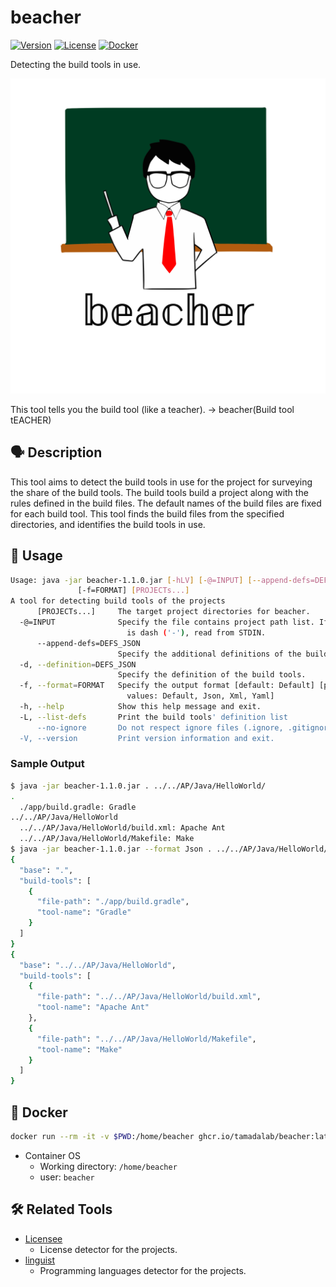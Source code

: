 # beacher

[![Version](https://img.shields.io/badge/Version-v1.1.0-green)](https://github.com/tamadalab/beacher/releases/tag/v0.5.0)
[![License](https://img.shields.io/badge/License-Apache2.0-green)](https://github.com/tamadalablab/beacher/blob/main/LICENSE)
[![Docker](https://img.shields.io/badge/Docker-v1.1.0-green?logo=docker)](https://github.com/tamadalab/beacher/pkgs/container/beacher/)

Detecting the build tools in use.

![beacher_logo](https://github.com/tamadalab/beacher/blob/main/images/logo.svg)

This tool tells you the build tool (like a teacher). -> beacher(Build tool tEACHER)

## :speaking_head: Description

This tool aims to detect the build tools in use for the project for surveying the share of the build tools.
The build tools build a project along with the rules defined in the build files.
The default names of the build files are fixed for each build tool.
This tool finds the build files from the specified directories, and identifies the build tools in use.

## :runner: Usage

```sh
Usage: java -jar beacher-1.1.0.jar [-hLV] [-@=INPUT] [--append-defs=DEFS_JSON] [-d=DEFS_JSON]
               [-f=FORMAT] [PROJECTs...]
A tool for detecting build tools of the projects
      [PROJECTs...]     The target project directories for beacher.
  -@=INPUT              Specify the file contains project path list. If INPUT
                          is dash ('-'), read from STDIN.
      --append-defs=DEFS_JSON
                        Specify the additional definitions of the build tools.
  -d, --definition=DEFS_JSON
                        Specify the definition of the build tools.
  -f, --format=FORMAT   Specify the output format [default: Default] [possible
                          values: Default, Json, Xml, Yaml]
  -h, --help            Show this help message and exit.
  -L, --list-defs       Print the build tools' definition list
      --no-ignore       Do not respect ignore files (.ignore, .gitignore, etc.)
  -V, --version         Print version information and exit.
```

### Sample Output

```sh
$ java -jar beacher-1.1.0.jar . ../../AP/Java/HelloWorld/
.
  ./app/build.gradle: Gradle
../../AP/Java/HelloWorld
  ../../AP/Java/HelloWorld/build.xml: Apache Ant
  ../../AP/Java/HelloWorld/Makefile: Make
$ java -jar beacher-1.1.0.jar --format Json . ../../AP/Java/HelloWorld/ | jq .
{
  "base": ".",
  "build-tools": [
    {
      "file-path": "./app/build.gradle",
      "tool-name": "Gradle"
    }
  ]
}
{
  "base": "../../AP/Java/HelloWorld",
  "build-tools": [
    {
      "file-path": "../../AP/Java/HelloWorld/build.xml",
      "tool-name": "Apache Ant"
    },
    {
      "file-path": "../../AP/Java/HelloWorld/Makefile",
      "tool-name": "Make"
    }
  ]
}
```

## :whale: Docker

```sh
docker run --rm -it -v $PWD:/home/beacher ghcr.io/tamadalab/beacher:latest .
```

* Container OS
  * Working directory: `/home/beacher`
  * user: `beacher`

## :hammer_and_wrench: Related Tools

* [Licensee](https://github.com/licensee/licensee)
  * License detector for the projects.
* [linguist](https://github.com/github/linguist)
  * Programming languages detector for the projects.
